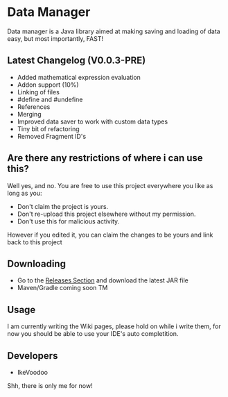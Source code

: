 # Data Manager

Data manager is a Java library aimed at making saving and loading of data easy, but most importantly, FAST!


## Latest Changelog (V0.0.3-PRE)
- Added mathematical expression evaluation
- Addon support (10%)
- Linking of files
- #define and #undefine
- References
- Merging
- Improved data saver to work with custom data types
- Tiny bit of refactoring
- Removed Fragment ID's

## Are there any restrictions of where i can use this?

Well yes, and no. You are free to use this project everywhere you like as long as you:
- Don't claim the project is yours.
- Don't re-upload this project elsewhere without my permission.
- Don't use this for malicious activity.

However if you edited it, you can claim the changes to be yours and link back to this project


## Downloading
- Go to the [Releases Section](https://github.com/IkeVoodoo/DataManager/releases) and download the latest JAR file
- Maven/Gradle coming soon TM

## Usage
I am currently writing the Wiki pages, please hold on while i write them, for now you should be able to use your IDE's auto completition.

## Developers

- IkeVoodoo

Shh, there is only me for now!
